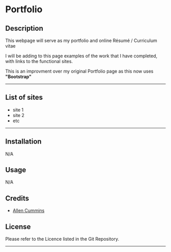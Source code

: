 # Portfolio

## Description

This webpage will serve as my portfolio and online Résumé / Curriculum vitae

I will be adding to this page examples of the work that I have completed, with links to the functional sites.

This is an improvment over my original Portfolio page as this now uses **"Bootstrap"**

---

## List of sites

- site 1
- site 2
- etc

---


## Installation

N/A

## Usage

N/A

## Credits

* [Allen Cummins](https://github.com/Allen-EC)  

## License

Please refer to the Licence listed in the Git Repository.

---